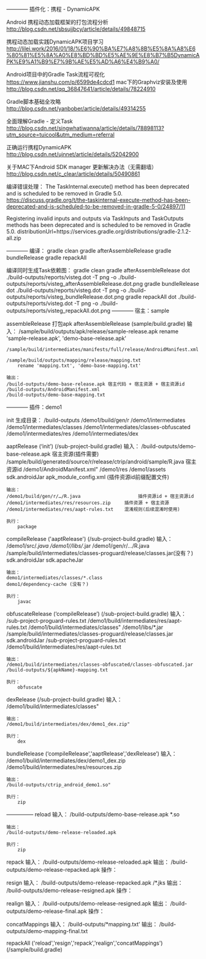 ————
插件化：携程 - DynamicAPK

Android 携程动态加载框架的打包流程分析
http://blog.csdn.net/sbsujjbcy/article/details/49848715

携程动态加载实践DynamicAPK项目学习
http://lilei.work/2016/01/18/%E6%90%BA%E7%A8%8B%E5%8A%A8%E6%80%81%E5%8A%A0%E8%BD%BD%E5%AE%9E%E8%B7%B5DynamicAPK%E9%A1%B9%E7%9B%AE%E5%AD%A6%E4%B9%A0/

Android项目中的Gradle Task流程可视化
https://www.jianshu.com/p/6599de4cdcd1
mac下的Graphviz安装及使用
http://blog.csdn.net/qq_36847641/article/details/78224910

Gradle脚本基础全攻略
http://blog.csdn.net/yanbober/article/details/49314255

全面理解Gradle - 定义Task
http://blog.csdn.net/singwhatiwanna/article/details/78898113?utm_source=tuicool&utm_medium=referral

正确运行携程DynamicAPK
http://blog.csdn.net/ujnnet/article/details/52042900

关于MAC下Android SDK manager 更新解决办法（无需翻墙）
http://blog.csdn.net/c_clear/article/details/50490861

编译错误处理：
The TaskInternal.execute() method has been deprecated and is scheduled to be removed in Gradle 5.0.
https://discuss.gradle.org/t/the-taskinternal-execute-method-has-been-deprecated-and-is-scheduled-to-be-removed-in-gradle-5-0/24897/11

 Registering invalid inputs and outputs via TaskInputs and TaskOutputs methods has been deprecated and is scheduled to be removed in Gradle 5.0.
distributionUrl=https\://services.gradle.org/distributions/gradle-2.1.2-all.zip

————
编译：
gradle clean
gradle afterAssembleRelease
gradle bundleRelease
gradle repackAll

编译同时生成Task依赖图：
gradle clean
gradle afterAssembleRelease
dot ./build-outputs/reports/visteg.dot -T png -o ./build-outputs/reports/visteg_afterAssembleRelease.dot.png
gradle bundleRelease
dot ./build-outputs/reports/visteg.dot -T png -o ./build-outputs/reports/visteg_bundleRelease.dot.png
gradle repackAll
dot ./build-outputs/reports/visteg.dot -T png -o ./build-outputs/reports/visteg_repackAll.dot.png
————
宿主：sample

assembleRelease
    打包apk
afterAssembleRelease (sample/build.gradle)
    输入：
    /sample/build/outputs/apk/release/sample-release.apk
        rename 'sample-release.apk', 'demo-base-release.apk'

    /sample/build/intermediates/manifests/full/release/AndroidManifest.xml

    /sample/build/outputs/mapping/release/mapping.txt
        rename 'mapping.txt', 'demo-base-mapping.txt'

    输出：
    /build-outputs/demo-base-release.apk 宿主代码 + 宿主资源 + 宿主资源id
    /build-outputs/AndroidManifest.xml
    /build-outputs/demo-base-mapping.txt

————
插件：demo1

init
        生成目录：
    /build-outputs
        /demo1/build/gen/r
       /demo1/intermediates
    /demo1/intermediates/classes
    /demo1/intermediates/classes-obfuscated
    /demo1/intermediates/res
    /demo1/intermediates/dex

aaptRelease (‘init’) (/sub-project-build.gradle)
    输入：
    /build-outputs/demo-base-release.apk 宿主资源(插件需要)
    /sample/build/generated/source/r/release/ctrip/android/sample/R.java 宿主资源id
    /demo1/AndroidManifest.xml"
    /demo1/res
    /demo1/assets
    sdk.androidJar
    apk_module_config.xml (插件资源id前缀配置文件)

    输出：
    /demo1/build/gen/r/…/R.java                     插件资源id + 宿主资源id
    /demo1/intermediates/res/resources.zip     插件资源 + 宿主资源
    /demo1/intermediates/res/aapt-rules.txt    混淆规则(后续混淆时使用)

    执行：
        package

compileRelease ('aaptRelease')  (/sub-project-build.gradle)
    输入：
    /demo1/src/*.java
    /demo1//libs/*.jar
    /demo1/gen/r/…/R.java
    /sample/build/intermediates/classes-proguard/release/classes.jar(没有？)
    sdk.androidJar
      sdk.apacheJar

    输出：
    demo1/intermediates/classes/*.class
    demo1/dependency-cache (没有？)

    执行：
        javac
        
obfuscateRelease (‘compileRelease’)  (/sub-project-build.gradle)
    输入：
    /sub-project-proguard-rules.txt
    /demo1/build/intermediates/res/aapt-rules.txt
    /demo1/build/intermediates/classes"
    /demo1/libs/*.jar
    /sample/build/intermediates/classes-proguard/release/classes.jar
    sdk.androidJar
    /sub-project-proguard-rules.txt
    /demo1/build/intermediates/res/aapt-rules.txt

    输出：
    /demo1/build/intermediates/classes-obfuscated/classes-obfuscated.jar
    /build-outputs/${apkName}-mapping.txt

    执行：
        obfuscate

dexRelease  (/sub-project-build.gradle)
    输入：
    /demo1/build/intermediates/classes"

    输出：
    /demo1/build/intermediates/dex/demo1_dex.zip"

    执行：
        dex
    
bundleRelease (‘compileRelease','aaptRelease','dexRelease’) 
    输入：
    /demo1/build/intermediates/dex/demo1_dex.zip
    /demo1/build/intermediates/res/resources.zip

    输出：
    /build-outputs/ctrip_android_demo1.so"

    执行：
        zip

—————
reload
    输入：
    /build-outputs/demo-base-release.apk
    *.so

    输出：
    /build-outputs/demo-release-reloaded.apk

    执行：
        zip

repack
    输入：
    /build-outputs/demo-release-reloaded.apk
    输出：
    /build-outputs/demo-release-repacked.apk
    操作：

resign
    输入：
    /build-outputs/demo-release-repacked.apk
    /*.jks
    输出：
    /build-outputs/demo-release-resigned.apk
    操作：

realign
    输入：
    /build-outputs/demo-release-resigned.apk
    输出：
    /build-outputs/demo-release-final.apk
    操作：

concatMappings
    输入：
    /build-outputs/*mapping.txt'
    输出：
    /build-outputs/demo-mapping-final.txt

repackAll ('reload','resign','repack','realign','concatMappings') (/sample/build.gradle)

